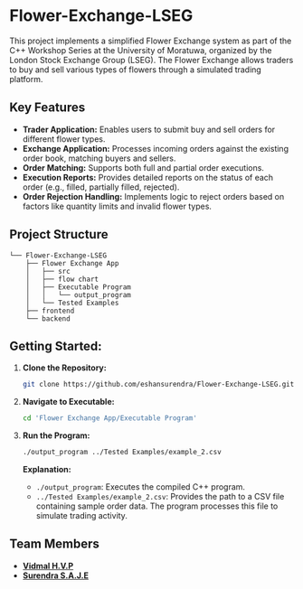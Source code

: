 # Flower-Exchange-LSEG
This project implements a simplified Flower Exchange system as part of the C++ Workshop Series at the University of Moratuwa, organized by the London Stock Exchange Group (LSEG). The Flower Exchange allows traders to buy and sell various types of flowers through a simulated trading platform.

## Key Features

- **Trader Application:** Enables users to submit buy and sell orders for different flower types.
- **Exchange Application:** Processes incoming orders against the existing order book, matching buyers and sellers. 
- **Order Matching:** Supports both full and partial order executions.
- **Execution Reports:** Provides detailed reports on the status of each order (e.g., filled, partially filled, rejected).
- **Order Rejection Handling:** Implements logic to reject orders based on factors like quantity limits and invalid flower types.

## Project Structure

```
└── Flower-Exchange-LSEG
    ├── Flower Exchange App
    │   ├── src
    │   ├── flow chart
    │   ├── Executable Program 
    │   │   └── output_program   
    │   └── Tested Examples
    ├── frontend
    └── backend

```

## Getting Started:

1. **Clone the Repository:**
   ```bash
   git clone https://github.com/eshansurendra/Flower-Exchange-LSEG.git
   ```
2. **Navigate to Executable:**
   ```bash
   cd 'Flower Exchange App/Executable Program'
   ```

3. **Run the Program:**
   ```bash
   ./output_program ../Tested Examples/example_2.csv
   ```

   **Explanation:**

   - `./output_program`: Executes the compiled C++ program.
   - `../Tested Examples/example_2.csv`: Provides the path to a CSV file containing sample order data. The program processes this file to simulate trading activity.
  
## Team Members

- [**Vidmal H.V.P**](https://github.com/pulinduvidmal)
- [**Surendra S.A.J.E**](https://github.com/eshansurendra)
 
